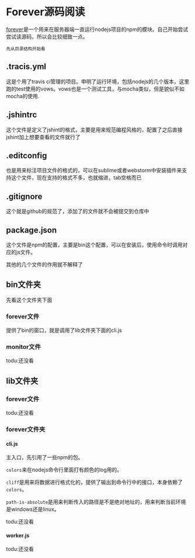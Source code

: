 # Forever源码阅读
[forever](https://www.npmjs.com/package/forever)是一个用来在服务器端一直运行nodejs项目的npm的模块。自己开始尝试尝试读源码，所以会比较细致一点。

    先从目录结构开始看
    
## .tracis.yml
这是个用了travis ci管理的项目。申明了运行环境，包括nodejs的几个版本，这里跑的test使用的vows。vows也是一个测试工具，与mocha类似，但是貌似不如mocha的使用.

## .jshintrc
这个文件是定义了jshint的格式，主要是用来规范编程风格的，配置了之后直接jshint加上想要查看的文件就行了

## .editconfig
也是用来标注项目文件的格式的，可以在sublime或者webstorm中安装插件来支持这个文件，现在支持的格式不多，也就缩进，tab空格而已

## .gitignore
这个就是github的规范了，添加了的文件就不会被提交到仓库中

## package.json
这个文件是npm的配置，主要是bin这个配置，可以在安装后，使用命令时调用对应的js文件。

其他的几个文件的作用就不解释了

## bin文件夹
先看这个文件夹下面
### forever文件
提供了bin的窗口，就是调用了lib文件夹下面的cli.js

### monitor文件
todu:还没看

## lib文件夹
### forever文件
todu:还没看

### forever文件夹
#### cli.js
主入口，先引用了一些npm的包。

`colors`来在nodejs命令行里面打有颜色的log用的。

`cliff`是用来将数据进行格式化的，提供了输出到命令行中的接口，本身依赖了`colors`。

`path-is-absolute`是用来判断传入的路径是不是绝对地址的，用来判断当前环境是windows还是linux。




todu:还没看
#### worker.js
todu:还没看






